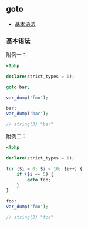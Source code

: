 ## goto

* [基本语法](#基本语法)

### 基本语法

附例一：

```php
<?php

declare(strict_types = 1);

goto bar;

var_dump('foo');

bar:
var_dump('bar');

// string(3) "bar"

```

附例二：

```php
<?php

declare(strict_types = 1);

for ($i = 0; $i < 10; $i++) {
    if ($i == 5) {
        goto foo;
    }
}

foo:
var_dump('foo');

// string(3) "foo"

```

